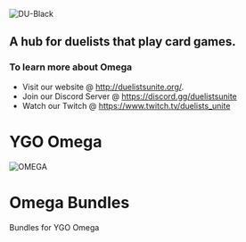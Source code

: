 ![DU-Black](https://user-images.githubusercontent.com/11585545/136533996-2fd482f1-e81b-4252-835c-c26210ab0d4a.png)

## A hub for duelists that play card games.

### To learn more about Omega
* Visit our website @ http://duelistsunite.org/.
* Join our Discord Server @ https://discord.gg/duelistsunite
* Watch our Twitch @ https://www.twitch.tv/duelists_unite

# YGO Omega

![OMEGA](https://cdn.discordapp.com/attachments/538195325043736576/893420426963865610/unknown.png)

# Omega Bundles
Bundles for YGO Omega
